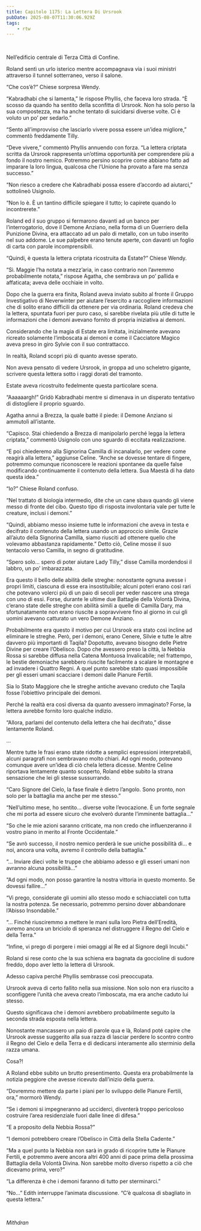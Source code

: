 ```yaml
---
title: Capitolo 1175: La Lettera Di Ursrook
pubDate: 2025-08-07T11:30:06.929Z
tags:
    - rtw
---
```



&nbsp;


Nell’edificio centrale di Terza Città di Confine.


Roland sentì un urlo isterico mentre accompagnava via i suoi ministri attraverso il tunnel sotterraneo, verso il salone.


“Che cos’è?” Chiese sorpresa Wendy.


“Kabradhabi che si lamenta,” le rispose Phyllis, che faceva loro strada. “È scosso da quando ha sentito della sconfitta di Ursrook. Non ha solo perso la sua compostezza, ma ha anche tentato di suicidarsi diverse volte. Ci è voluto un po’ per sedarlo.”


“Sento all’improvviso che lasciarlo vivere possa essere un’idea migliore,” commentò freddamente Tilly.


“Deve vivere,” commentò Phyllis annuendo con forza. “La lettera criptata scritta da Ursrook rappresenta un’ottima opportunità per comprendere più a fondo il nostro nemico. Potremmo persino scoprire come abbiano fatto ad imparare la loro lingua, qualcosa che l’Unione ha provato a fare ma senza successo.”


“Non riesco a credere che Kabradhabi possa essere d’accordo ad aiutarci,” sottolineò Usignolo.


“Non lo è. È un tantino difficile spiegare il tutto; lo capirete quando lo incontrerete.”


Roland ed il suo gruppo si fermarono davanti ad un banco per l’interrogatorio, dove il Demone Anziano, nella forma di un Guerriero della Punizione Divina, era attaccato ad un palo di metallo, con un tubo inserito nel suo addome. Le sue palpebre erano tenute aperte, con davanti un foglio di carta con parole incomprensibili.


“Quindi, è questa la lettera criptata ricostruita da Estate?” Chiese Wendy.


“Sì. Maggie l’ha notata a mezz’aria, in caso contrario non l’avremmo probabilmente notata,” rispose Agatha, che sembrava un po’ pallida e affaticata; aveva delle occhiaie in volto.


Dopo che la guerra era finita, Roland aveva inviato subito al fronte il Gruppo Investigativo di Neverwinter per aiutare l’esercito a raccogliere informazioni che di solito erano difficili da ottenere per via ordinaria. Roland credeva che la lettera, spuntata fuori per puro caso, si sarebbe rivelata più utile di tutte le informazioni che i demoni avevano fornito di propria iniziativa ai demoni.


Considerando che la magia di Estate era limitata, inizialmente avevano ricreato solamente l’imboscata ai demoni e come il Cacciatore Magico aveva preso in giro Sylvie con il suo contrattacco.


In realtà, Roland scoprì più di quanto avesse sperato.


Non aveva pensato di vedere Ursrook, in groppa ad uno scheletro gigante, scrivere questa lettera sotto i raggi dorati del tramonto.


Estate aveva ricostruito fedelmente questa particolare scena.


“Aaaaaargh!” Gridò Kabradhabi mentre si dimenava in un disperato tentativo di distogliere il proprio sguardo.


Agatha annuì a Brezza, la quale batté il piede: il Demone Anziano si ammutolì all’istante.


“Capisco. Stai chiedendo a Brezza di manipolarlo perché legga la lettera criptata,” commentò Usignolo con uno sguardo di eccitata realizzazione.


“E poi chiederemo alla Signorina Camilla di incanalarlo, per vedere come reagirà alla lettera,” aggiunse Celine. “Anche se dovesse tentare di fingere, potremmo comunque riconoscere le reazioni spontanee da quelle false modificando continuamente il contenuto della lettera. Sua Maestà di ha dato questa idea.”


“Io?” Chiese Roland confuso.


“Nel trattato di biologia intermedio, dite che un cane sbava quando gli viene messo di fronte del cibo. Questo tipo di risposta involontaria vale per tutte le creature, inclusi i demoni.”


“Quindi, abbiamo messo insieme tutte le informazioni che aveva in testa e decifrato il contenuto della lettera usando un approccio simile. Grazie all’aiuto della Signorina Camilla, siamo riusciti ad ottenere quello che volevamo abbastanza rapidamente.” Detto ciò, Celine mosse il suo tentacolo verso Camilla, in segno di gratitudine.


“Spero solo… spero di poter aiutare Lady Tilly,” disse Camilla mordendosi il labbro, un po’ imbarazzata.


Era questo il bello delle abilità delle streghe: nonostante ognuna avesse i propri limiti, ciascuna di esse era insostituibile; alcuni poteri erano così rari che potevano volerci più di un paio di secoli per veder nascere una strega con uno di essi. Forse, durante le ultime due Battaglie della Volontà Divina, c’erano state delle streghe con abilità simili a quelle di Camilla Dary, ma sfortunatamente non erano riuscite a sopravvivere fino al giorno in cui gli uomini avevano catturato un vero Demone Anziano.


Probabilmente era questo il motivo per cui Ursrook era stato così incline ad eliminare le streghe. Però, per i demoni, erano Cenere, Silvie e tutte le altre davvero più importanti di Taqila? Dopotutto, avevano bisogno delle Pietre Divine per creare l’Obelisco. Dopo che avessero preso la città, la Nebbia Rossa si sarebbe diffusa nella Catena Montuosa Invalicabile; nel frattempo, le bestie demoniache sarebbero riuscite facilmente a scalare le montagne e ad invadere i Quattro Regni. A quel punto sarebbe stato quasi impossibile per gli esseri umani scacciare i demoni dalle Pianure Fertili.


Sia lo Stato Maggiore che le streghe antiche avevano creduto che Taqila fosse l’obiettivo principale dei demoni.


Perché la realtà era così diversa da quanto avessero immaginato? Forse, la lettera avrebbe fornito loro qualche indizio.


“Allora, parlami del contenuto della lettera che hai decifrato,” disse lentamente Roland.


…


Mentre tutte le frasi erano state ridotte a semplici espressioni interpretabili, alcuni paragrafi non sembravano molto chiari. Ad ogni modo, potevano comunque avere un’idea di ciò chela lettera dicesse. Mentre Celine riportava lentamente quanto scoperto, Roland ebbe subito la strana sensazione che lei gli stesse sussurrando.


“Caro Signore del Cielo, la fase finale è dietro l’angolo. Sono pronto, non solo per la battaglia ma anche per me stesso.”


“Nell’ultimo mese, ho sentito… diverse volte l’evocazione. È un forte segnale che mi porta ad essere sicuro che evolverò durante l’imminente battaglia…”


“So che le mie azioni saranno criticate, ma non credo che influenzeranno il vostro piano in merito al Fronte Occidentale.”


“Se avrò successo, il nostro nemico perderà le sue uniche possibilità di… e noi, ancora una volta, avremo il controllo della battaglia.”


“… Inviare dieci volte le truppe che abbiamo adesso e gli esseri umani non avranno alcuna possibilità…”


“Ad ogni modo, non posso garantire la nostra vittoria in questo momento. Se dovessi fallire…”


“Vi prego, considerate gli uomini allo stesso modo e schiacciateli con tutta la nostra potenza. Se necessario, potremmo persino dover abbandonare l’Abisso Insondabile.”


“… Finché riusciremmo a mettere le mani sulla loro Pietra dell’Eredità, avremo ancora un briciolo di speranza nel distruggere il Regno del Cielo e della Terra.”


“Infine, vi prego di porgere i miei omaggi al Re ed al Signore degli Incubi.”


Roland si rese conto che la sua schiena era bagnata da goccioline di sudore freddo, dopo aver letto la lettera di Ursrook.


Adesso capiva perché Phyllis sembrasse così preoccupata.


Ursrook aveva di certo fallito nella sua missione. Non solo non era riuscito a sconfiggere l’unità che aveva creato l’imboscata, ma era anche caduto lui stesso.


Questo significava che i demoni avrebbero probabilmente seguito la seconda strada esposta nella lettera.


Nonostante mancassero un paio di parole qua e là, Roland poté capire che Ursrook avesse suggerito alla sua razza di lasciar perdere lo scontro contro il Regno del Cielo e della Terra e di dedicarsi interamente allo sterminio della razza umana.


Cosa?!


A Roland ebbe subito un brutto presentimento. Questa era probabilmente la notizia peggiore che avesse ricevuto dall’inizio della guerra.


“Dovremmo mettere da parte i piani per lo sviluppo delle Pianure Fertili, ora,” mormorò Wendy.


“Se i demoni si impegneranno ad ucciderci, diventerà troppo pericoloso costruire l’area residenziale fuori dalle linee di difesa.”


“E a proposito della Nebbia Rossa?”


“I demoni potrebbero creare l’Obelisco in Città della Stella Cadente.”


“Ma a quel punto la Nebbia non sarà in grado di ricoprire tutte le Pianure Fertili, e potremmo avere ancora altri 400 anni di pace prima della prossima Battaglia della Volontà Divina. Non sarebbe molto diverso rispetto a ciò che dicevamo prima, vero?”


“La differenza è che i demoni faranno di tutto per sterminarci.”


“No…” Edith interruppe l’animata discussione. “C’è qualcosa di sbagliato in questa lettera.”


&nbsp;


<em>Mithdran</em>


&nbsp;


&nbsp;


&nbsp;


&nbsp;


&nbsp;
                                


                                



